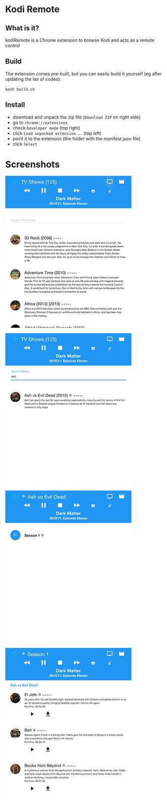 # Kodi Remote

## What is it?

kodiRemote is a Chrome extension to browse Kodi and acts as a remote control

## Build

The extension comes pre-built, but you can easily build it yourself (eg after updating the list of codes):

`bash build.sh`

## Install

- download and unpack the zip file (`Download ZIP` on right side)
- go to `chrome://extensions`
- check `Developer mode` (top right)
- click `Load unpacked extension...` (top left)
- point it to the extension (the folder with the manifest.json file)
- click `Select`

# Screenshots

![Screenshot 1](https://raw.githubusercontent.com/riencroonenborghs/kodi-remote/master/screenshots/01.png)

![Screenshot 2](https://raw.githubusercontent.com/riencroonenborghs/kodi-remote/master/screenshots/02.png)

![Screenshot 3](https://raw.githubusercontent.com/riencroonenborghs/kodi-remote/master/screenshots/03.png)

![Screenshot 4](https://raw.githubusercontent.com/riencroonenborghs/kodi-remote/master/screenshots/04.png)